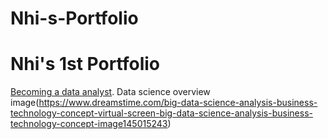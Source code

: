 # Nhi-s-Portfolio
# Nhi's 1st Portfolio
[Becoming a data analyst](https://www.coursera.org/articles/how-to-become-a-data-analyst).
Data science overview image(https://www.dreamstime.com/big-data-science-analysis-business-technology-concept-virtual-screen-big-data-science-analysis-business-technology-concept-image145015243)
